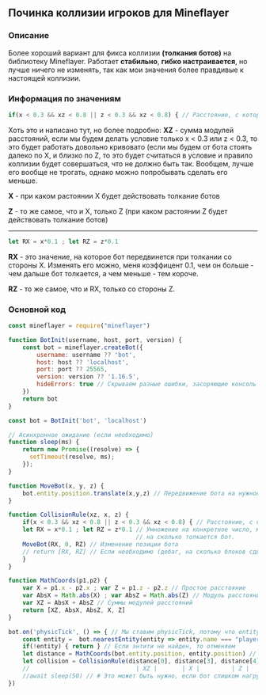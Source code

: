 ## Починка коллизии игроков для Mineflayer

### Описание

Более хороший вариант для фикса коллизии **(толкания ботов)** на библиотеку Mineflayer. 
Работает **стабильно**, **гибко настраивается**, но лучше ничего не изменять, так как мои значения более правдивые к настоящей коллизии.

### Информация по значениям

```js
if(x < 0.3 && xz < 0.8 || z < 0.3 && xz < 0.8) { // Расстояние, с которого действует коллизия
```
Хоть это и написано тут, но более подробно:
**XZ** - сумма модулей расстояний, если мы будем делать условие только x < 0.3 или z < 0.3, то это будет работать довольно кривовато (если мы будем от бота стоять далеко по X, и близко по Z, то это будет считаться в условие и правило коллизии будет совершаться, что не должно быть так.
Вообщем, лучше его вообще не трогать, однако можно попробывать сделать его меньше.

**X** - при каком растоянии X будет действовать толкание ботов

**Z** - то же самое, что и X, только Z (при каком растоянии Z будет действовать толкание ботов)

____

```js
let RX = x*0.1 ; let RZ = z*0.1
```
**RX** - это значение, на которое бот передвинется при толкании со стороны X. Изменять его можно, меня коэффицент 0.1, чем он больше - чем дальше бот толкается, а чем меньше - тем короче.

**RZ** - то же самое, что и RX, только со стороны Z.

### Основной код
```js
const mineflayer = require("mineflayer")

function BotInit(username, host, port, version) {
    const bot = mineflayer.createBot({
        username: username ?? 'bot',
        host: host ?? 'localhost',
        port: port ?? 25565,
        version: version ?? '1.16.5',  
        hideErrors: true // Скрываем разные ошибки, засоряющие консоль (если необходимо)
    })
    return bot
}

const bot = BotInit('bot', 'localhost')

// Асинхронное ожидание (если необходимо)
function sleep(ms) {
    return new Promise((resolve) => {
      setTimeout(resolve, ms);
    });
}

function MoveBot(x, y, z) {
    bot.entity.position.translate(x,y,z) // Передвижение бота на нужное количество блоков
}

function CollisionRule(xz, x, z) {
    if(x < 0.3 && xz < 0.8 || z < 0.3 && xz < 0.8) { // Расстояние, с которого действует коллизия
    let RX = x*0.1 ; let RZ = z*0.1 // Умножение на конкретное число, меняет модификатор,
                                    // на сколько толкается бот.
    MoveBot(RX, 0, RZ) // Изменение позиции бота
    // return [RX, RZ] // Если необходимо (дебаг, на сколько блоков сдвигается бот)
    }
}

function MathCoords(p1,p2) {
    var X = p1.x - p2.x ; var Z = p1.z - p2.z // Простое расстояние
    var AbsX = Math.abs(X) ; var AbsZ = Math.abs(Z) // Модуль расстояние
    var XZ = AbsX + AbsZ // Суммы модулей расстояний
    return [XZ, AbsX, AbsZ, X, Z]
}

bot.on('physicTick', () => { // Мы ставим physicTick, потому что entityMoved сильно нагружает бота, когда рядом много игроков
    const entity =  bot.nearestEntity(entity => entity.name === "player") // Ищем ближайшего игрока к боту
    if(!entity) { return } // Если энтити не найден, то отменяем
    let distance = MathCoords(bot.entity.position, entity.position) // Считаем расстояние между ботом и другим игроком
    let collision = CollisionRule(distance[0], distance[3], distance[4]) // Вызываем правило коллизии, которое и двигает бота
    //                              | XZ |       | X |         | Z |
    //await sleep(50) // # Это может быть нужно, если бот слишком нагружен = реже проверять на толкание. 
})
```
